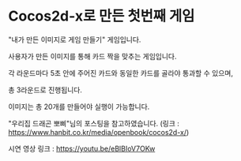 # Cocos2d-x로 만든 첫번째 게임

"내가 만든 이미지로 게임 만들기" 게임입니다.

사용자가 만든 이미지를 통해 카드 짝을 맞추는 게임입니다.

각 라운드마다 5초 안에 주어진 카드와 동일한 카드를 골라야 통과할 수 있으며,

총 3라운드로 진행됩니다.

이미지는 총 20개를 만들어야 실행이 가능합니다.

"우리집 드래곤 뽀삐"님의 포스팅을 참고하였습니다. (링크 : https://www.hanbit.co.kr/media/openbook/cocos2d-x/)

시연 영상 링크 : https://youtu.be/eBlBIoV7OKw
